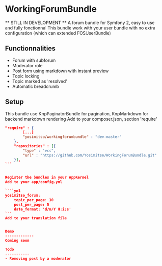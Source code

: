 WorkingForumBundle
==================
** STILL IN DEVELOPMENT **
A forum bundle for Symfony 2, easy to use and fully fonctionnal
This bundle work with your user bundle with no extra configuration (which can extended FOSUserBundle)


Functionnalities
------------------
- Forum with subforum
- Moderator role
- Post form using markdown with instant preview
- Topic locking
- Topic marked as 'resolved'
- Automatic breadcrumb


Setup
------------------
This bundle use KnpPaginatorBundle for pagination, KnpMarkdown for backend markdown rendering
Add to your composer.json, section 'require'
````json
"require" : {
        [...]
        "yosimitso/workingforumbundle" : "dev-master"
    },
    "repositories" : [{
        "type" : "vcs",
        "url" : "https://github.com/Yosimitso/WorkingForumBundle.git"
    }],
```


Register the bundles in your AppKernel
Add to your app/config.yml

````yml
yosimitso_forum:
    topic_per_page: 10
    post_per_page: 5
    date_format: 'd/m/Y H:i:s'
```    
Add to your translation file


Demo
-------------
Coming soon

Todo
-----------
- Removing post by a moderator
